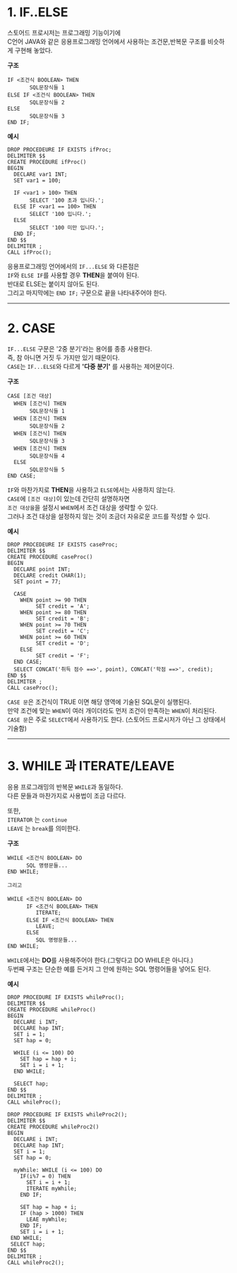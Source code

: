      
# 1. IF..ELSE   
스토어드 프로시저는 프로그래밍 기능이기에    
C언어 JAVA와 같은 응용프로그래밍 언어에서 사용하는 조건문,반복문 구조를 비슷하게 구현해 놓았다.    
   
**구조**
```
IF <조건식 BOOLEAN> THEN  
       SQL문장식들 1
ELSE IF <조건식 BOOLEAN> THEN 
       SQL문장식들 2
ELSE
       SQL문장식들 3
END IF;       
```

**예시**
```
DROP PROCEDEURE IF EXISTS ifProc;
DELIMITER $$
CREATE PROCEDURE ifProc()
BEGIN
  DECLARE var1 INT;
  SET var1 = 100;

  IF <var1 > 100> THEN  
       SELECT '100 초과 입니다.';
  ELSE IF <var1 == 100> THEN 
       SELECT '100 입니다.';
  ELSE
       SELECT '100 미만 입니다.';
  END IF;  
END $$
DELIMITER ;
CALL ifProc();
```
응용프로그래밍 언어에서의 ```IF...ELSE``` 와 다른점은  
```IF```와 ```ELSE IF```를 사용할 경우 **THEN**을 붙여야 된다.  
반대로 ELSE는 붙이지 않아도 된다.  
그리고 마지막에는 ```END IF;``` 구문으로 끝을 나타내주어야 한다.

***
# 2. CASE
```IF...ELSE``` 구문은 '2중 분기'라는 용어를 종종 사용한다.  
즉, 참 아니면 거짓 두 가지만 있기 때문이다.  
```CASE```는 ```IF...ELSE```와 다르게 **'다중 분기'** 를 사용하는 제어문이다.    
   
**구조**
```
CASE [조건 대상]
  WHEN [조건식] THEN
       SQL문장식들 1
  WHEN [조건식] THEN
       SQL문장식들 2
  WHEN [조건식] THEN
       SQL문장식들 3       
  WHEN [조건식] THEN
       SQL문장식들 4
  ELSE
       SQL문장식들 5
END CASE;
```
```IF```와 마찬가지로 **THEN**을 사용하고 ```ELSE```에서는 사용하지 않는다.  
```CASE```에 ```[조건 대상]```이 있는데 간단히 설명하자면     
```조건 대상을```을 설정시 ```WHEN```에서 조건 대상을 생략할 수 있다.    
그러나 조건 대상을 설정하지 않는 것이 조금더 자유로운 코드를 작성할 수 있다.  
  
**예시**
```
DROP PROCEDEURE IF EXISTS caseProc;
DELIMITER $$
CREATE PROCEDURE caseProc()
BEGIN
  DECLARE point INT;
  DECLARE credit CHAR(1);
  SET point = 77;
  
  CASE 
    WHEN point >= 90 THEN
         SET credit = 'A';
    WHEN point >= 80 THEN
         SET credit = 'B';
    WHEN point >= 70 THEN
         SET credit = 'C';
    WHEN point >= 60 THEN
         SET credit = 'D';
    ELSE
         SET credit = 'F';
  END CASE;
  SELECT CONCAT('취득 점수 ==>', point), CONCAT('학점 ==>', credit);
END $$
DELIMITER ;
CALL caseProc();
```  
```CASE 문```은 조건식이 TRUE 이면 해당 영역에 기술된 SQL문이 실행된다.    
만약 조건에 맞는 ```WHEN```이 여러 개이더라도 먼저 조건이 만족하는 ```WHEN```이 처리된다.  
```CASE 문```은 주로 ```SELECT```에서 사용하기도 한다. (스토어드 프로시저가 아닌 그 상태에서 기술함)    
  
***
# 3. WHILE 과 ITERATE/LEAVE
응용 프로그래밍의 반복문 ```WHILE```과 동일하다.    
다른 문들과 마찬가지로 사용법이 조금 다르다.    
   
또한,  
```ITERATOR``` 는 ```continue```   
```LEAVE``` 는 ```break```를 의미한다.   
  
**구조**
```
WHILE <조건식 BOOLEAN> DO
      SQL 명령문들...
END WHILE;

그리고 

WHILE <조건식 BOOLEAN> DO
      IF <조건식 BOOLEAN> THEN
         ITERATE;
      ELSE IF <조건식 BOOLEAN> THEN
         LEAVE;
      ELSE
         SQL 명령문들...         
END WHILE;
```
```WHILE```에서는 **DO**를 사용해주어야 한다.(그렇다고 DO WHILE은 아니다.)     
두번째 구조는 단순한 예를 든거지 그 안에 원하는 SQL 명령어들을 넣어도 된다.   
  
**예시**
```
DROP PROCEDURE IF EXISTS whileProc();
DELIMITER $$
CREATE PROCEDURE whileProc()
BEGIN
  DECLARE i INT;
  DECLARE hap INT;
  SET i = 1;
  SET hap = 0;
  
  WHILE (i <= 100) DO
    SET hap = hap + i;
    SET i = i + 1;
  END WHILE;  
  
  SELECT hap;
END $$
DELIMITER ;
CALL whileProc();
```
```
DROP PROCEDURE IF EXISTS whileProc2();
DELIMITER $$
CREATE PROCEDURE whileProc2()
BEGIN
  DECLARE i INT;
  DECLARE hap INT;
  SET i = 1;
  SET hap = 0;
  
  myWhile: WHILE (i <= 100) DO
    IF(i%7 = 0) THEN
      SET i = i + 1;
      ITERATE myWhile;
    END IF;
    
    SET hap = hap + i;
    IF (hap > 1000) THEN
      LEAE myWhile;
    END IF;
    SET i = i + 1;
 END WHILE;  
 SELECT hap;
END $$
DELIMITER ;
CALL whileProc2();
```

